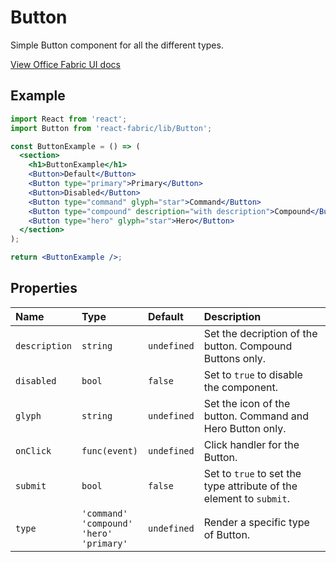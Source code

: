 # Button

Simple Button component for all the different types.

<a href="http://dev.office.com/fabric/components/button" target="_blank">View Office Fabric UI docs</a>

## Example <!-- EXAMPLE -->
```jsx
import React from 'react';
import Button from 'react-fabric/lib/Button';

const ButtonExample = () => (
  <section>
    <h1>ButtonExample</h1>
    <Button>Default</Button>
    <Button type="primary">Primary</Button>
    <Button>Disabled</Button>
    <Button type="command" glyph="star">Command</Button>
    <Button type="compound" description="with description">Compound</Button>
    <Button type="hero" glyph="star">Hero</Button>
  </section>
);

return <ButtonExample />;
```

## Properties

| Name          | Type          | Default     | Description                                                         |
| :-----        | :-----        | :-----      | :-----                                                              |
| `description` | `string`      | `undefined` | Set the decription of the button. Compound Buttons only.            |
| `disabled`    | `bool`        | `false`     | Set to `true` to disable the component.                             |
| `glyph`       | `string`      | `undefined` | Set the icon of the button. Command and Hero Button only.           |
| `onClick`     | `func(event)` | `undefined` | Click handler for the Button.                                       |
| `submit`      | `bool`        | `false`     | Set to `true` to set the type attribute of the element to `submit`. |
| `type`        | `'command'`<br/>`'compound'`<br/>`'hero'`<br/>`'primary'` | `undefined` | Render a specific type of Button. |

